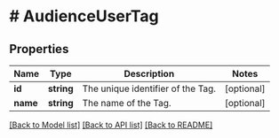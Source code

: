 # # AudienceUserTag

## Properties

Name | Type | Description | Notes
------------ | ------------- | ------------- | -------------
**id** | **string** | The unique identifier of the Tag. | [optional]
**name** | **string** | The name of the Tag. | [optional]

[[Back to Model list]](../../README.md#models) [[Back to API list]](../../README.md#endpoints) [[Back to README]](../../README.md)
